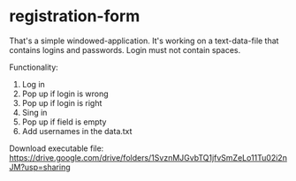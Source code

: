 # registration-form

That's a simple windowed-application. It's working on a text-data-file that contains logins and passwords. Login must not contain spaces.

Functionality:

1. Log in
2. Pop up if login is wrong
3. Pop up if login is right
4. Sing in
5. Pop up if field is empty
6. Add usernames in the data.txt

Download executable file: https://drive.google.com/drive/folders/1SvznMJGvbTQ1jfvSmZeLo11Tu02i2nJM?usp=sharing
